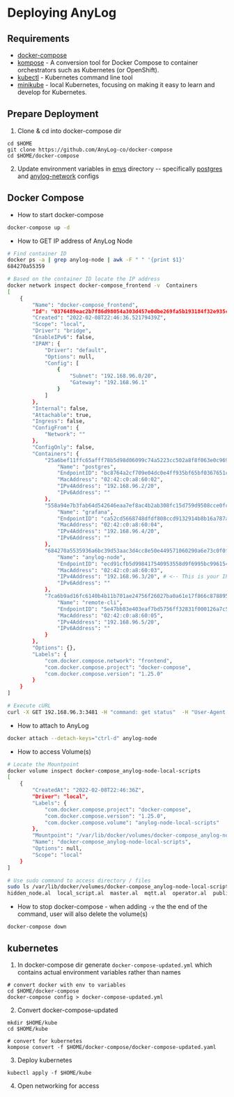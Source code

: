 # Deploying AnyLog 

## Requirements 
* [docker-compose](https://github.com/AnyLog-co/documentation/blob/master/Docker%20Compose%20&%20Kubernetes.md)
* [kompose](https://kompose.io/installation/) - A conversion tool for Docker Compose to container orchestrators such as Kubernetes (or OpenShift).
* [kubectl](https://kubernetes.io/docs/tasks/tools/install-kubectl-linux/) - Kubernetes command line tool
* [minikube](https://minikube.sigs.k8s.io/docs/start/) - local Kubernetes, focusing on making it easy to learn and develop for Kubernetes.

## Prepare Deployment 
1. Clone & cd into docker-compose dir 
```commandline
cd $HOME
git clone https://github.com/AnyLog-co/docker-compose
cd $HOME/docker-compose 
```
2. Update environment variables in [envs](envs/) directory -- specifically [postgres](envs/postgres.env) and [anylog-network](envs/anylog_node.env) configs 


## Docker Compose 
* How to start docker-compose
```bash
docker-compose up -d 
```
* How to GET IP address of AnyLog Node
```bash
# Find container ID
docker ps -a | grep anylog-node | awk -F " " '{print $1}' 
684270a55359

# Based on the container ID locate the IP address 
docker network inspect docker-compose_frontend -v  Containers 
[
    {
        "Name": "docker-compose_frontend",
        "Id": "0376489eac2b7f86d98054a303d457e0dbe269fa5b193184f32e935cf852c72b",
        "Created": "2022-02-08T22:46:36.52179439Z",
        "Scope": "local",
        "Driver": "bridge",
        "EnableIPv6": false,
        "IPAM": {
            "Driver": "default",
            "Options": null,
            "Config": [
                {
                    "Subnet": "192.168.96.0/20",
                    "Gateway": "192.168.96.1"
                }
            ]
        },
        "Internal": false,
        "Attachable": true,
        "Ingress": false,
        "ConfigFrom": {
            "Network": ""
        },
        "ConfigOnly": false,
        "Containers": {
            "25a6bef11ffc65afff78b5d98d06099c74a5223cc502a8f8f063e0c96963233a": {
                "Name": "postgres",
                "EndpointID": "bc8764a2cf709e04dc0e4ff935bf65bf0367651c7091eedb6b5defd3293a513b",
                "MacAddress": "02:42:c0:a8:60:02",
                "IPv4Address": "192.168.96.2/20",
                "IPv6Address": ""
            },
            "558a94e7b3fab64d542646eaa7ef8ac4b2ab308fc15d759d9508cce0fce07c52": {
                "Name": "grafana",
                "EndpointID": "ca52cd5668748dfdf808ccd9132914b8b16a787a9e9a319603fc94bedb82b18b",
                "MacAddress": "02:42:c0:a8:60:04",
                "IPv4Address": "192.168.96.4/20",
                "IPv6Address": ""
            },
            "684270a5535936a6bc39d53aac3d4cc8e50e449571060290a6e73c0f0fdc4098": { 
                "Name": "anylog-node",
                "EndpointID": "ecd91cfb5d998417540953558d9f6995bc9961549e2bb659cd335e0405511977",
                "MacAddress": "02:42:c0:a8:60:03",
                "IPv4Address": "192.168.96.3/20", # <-- This is your IP
                "IPv6Address": ""
            },
            "7ca6b9ad16fc6140b4b11b701ae24756f26027ba0a61e17f866c87889598dfd8": {
                "Name": "remote-cli",
                "EndpointID": "5e47bb83e403eaf7bd5756ff32831f000126a7c5f1b9789d01f738c25259d05c",
                "MacAddress": "02:42:c0:a8:60:05",
                "IPv4Address": "192.168.96.5/20",
                "IPv6Address": ""
            }
        },
        "Options": {},
        "Labels": {
            "com.docker.compose.network": "frontend",
            "com.docker.compose.project": "docker-compose",
            "com.docker.compose.version": "1.25.0"
        }
    }
]

# Execute cURL 
curl -X GET 192.168.96.3:3481 -H "command: get status"  -H "User-Agent: AnyLog/1.23"
```

* How to attach to AnyLog
```bash
docker attach --detach-keys="ctrl-d" anylog-node
```
* How to access Volume(s)
```bash
# Locate the Mountpoint 
docker volume inspect docker-compose_anylog-node-local-scripts 
[
    {
        "CreatedAt": "2022-02-08T22:46:36Z",
        "Driver": "local",
        "Labels": {
            "com.docker.compose.project": "docker-compose",
            "com.docker.compose.version": "1.25.0",
            "com.docker.compose.volume": "anylog-node-local-scripts"
        },
        "Mountpoint": "/var/lib/docker/volumes/docker-compose_anylog-node-local-scripts/_data",
        "Name": "docker-compose_anylog-node-local-scripts",
        "Options": null,
        "Scope": "local"
    }
]

# Use sudo command to access directory / files  
sudo ls /var/lib/docker/volumes/docker-compose_anylog-node-local-scripts/_data
hidden_node.al  local_script.al  master.al  mqtt.al  operator.al  publisher.al  query.al  rest_init.al  single_node.al  single_node_publisher.al
```

* How to stop docker-compose - when adding `-v` the the end of the command, user will also delete the volume(s)
```commandline
docker-compose down
```


## kubernetes
1. In docker-compose dir generate `docker-compose-updated.yml` which contains actual environment variables rather than names
```commandline
# convert docker with env to variables
cd $HOME/docker-compose
docker-compose config > docker-compose-updated.yml
```

2. Convert docker-compose-updated
```commandline
mkdir $HOME/kube  
cd $HOME/kube 

# convert for kubernetes 
kompose convert -f $HOME/docker-compose/docker-compose-updated.yaml 
```

3. Deploy kubernetes
```commandline
kubectl apply -f $HOME/kube
```

4. Open networking for access 


